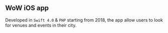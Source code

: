 ## WoW iOS app

Developed in `Swift 4.0` & `PHP` starting from 2018, the app allow users to look for venues and events in their city.
